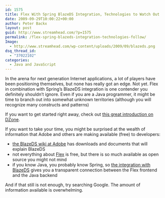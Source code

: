 ```yaml
---
id: 1575
title: Flex With Spring BlazeDS Integration, Technologies to Watch Out For
date: 2009-09-29T10:00:22+00:00
author: Peter Backx
layout: post
guid: http://www.streamhead.com/?p=1575
permalink: /flex-spring-blazeds-integration-technologies-follow/
Image:
  - http://www.streamhead.com/wp-content/uploads/2009/09/blazeds.png
dsq_thread_id:
  - "37022102"
categories:
  - Java and JavaScript
---
```

In the arena for next generation Internet applications, a lot of players have been positioning themselves, but none has really got an edge. Not yet. Flex in combination with Spring&#8217;s BlazeDS integration is one contender you definitely shouldn&#8217;t ignore. Even if you are a Java programmer, it might be time to branch out into somewhat unknown territories (although you will recognize many constructs and patterns)

If you want to get started right away, check out <a title="An Introduction to Spring BlazeDS Integration" href="http://ria.dzone.com/articles/introduction-spring-blazeds" target="_blank">this great introduction on DZone</a>.

If you want to take your time, you might be surprised at the wealth of information that Adobe and others are making available (free) to developers:

  * <a title="BlazeDS" href="http://opensource.adobe.com/wiki/display/blazeds/BlazeDS/" target="_blank">the BlazeDS wiki at Adobe</a> has downloads and documents that will explain BlazeDS
  * not everything about <a title="Flex" href="http://www.adobe.com/products/flex/" target="_blank">Flex</a> is free, but there is so much available as open source you might not mind
  * if you know Java, you probably know Spring, so <a title="Spring BlazeDS Integration" href="http://www.springsource.org/spring-flex" target="_blank">the integration with BlazeDS</a> gives you a transparent connection between the Flex frontend and the Java backend

And if that still is not enough, try searching Google. The amount of information available is overwhelming.

<!-- AddThis Advanced Settings generic via filter on the_content -->

<!-- AddThis Share Buttons generic via filter on the_content -->